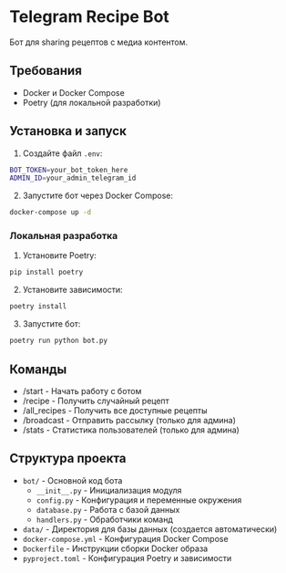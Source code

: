 # Telegram Recipe Bot

Бот для sharing рецептов с медиа контентом.

## Требования

- Docker и Docker Compose
- Poetry (для локальной разработки)

## Установка и запуск

1. Создайте файл `.env`:
```bash
BOT_TOKEN=your_bot_token_here
ADMIN_ID=your_admin_telegram_id
```

2. Запустите бот через Docker Compose:
```bash
docker-compose up -d
```

### Локальная разработка

1. Установите Poetry:
```bash
pip install poetry
```

2. Установите зависимости:
```bash
poetry install
```

3. Запустите бот:
```bash
poetry run python bot.py
```

## Команды

- /start - Начать работу с ботом
- /recipe - Получить случайный рецепт
- /all_recipes - Получить все доступные рецепты
- /broadcast - Отправить рассылку (только для админа)
- /stats - Статистика пользователей (только для админа)

## Структура проекта

- `bot/` - Основной код бота
  - `__init__.py` - Инициализация модуля
  - `config.py` - Конфигурация и переменные окружения
  - `database.py` - Работа с базой данных
  - `handlers.py` - Обработчики команд
- `data/` - Директория для базы данных (создается автоматически)
- `docker-compose.yml` - Конфигурация Docker Compose
- `Dockerfile` - Инструкции сборки Docker образа
- `pyproject.toml` - Конфигурация Poetry и зависимости